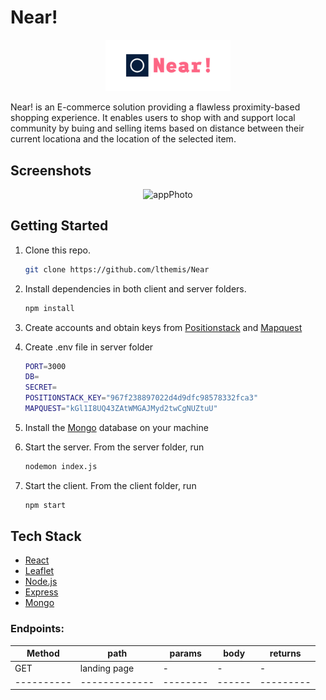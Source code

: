 # Near!

<p align="center">
  <img src="client/src/assets/cover.png" width="200"/>
</p>
Near! is an E-commerce solution providing a flawless proximity-based shopping experience. It enables users to shop with and support local community by buing and selling items based on distance between their current locationa and the location of the selected item.

## Screenshots

<p align="center">
  <img src="" alt="appPhoto" />
</p>

## Getting Started

1. Clone this repo.

    ```bash
    git clone https://github.com/lthemis/Near
    ```

2. Install dependencies in both client and server folders.

    ```bash
    npm install
    ```
3. Create accounts and obtain keys from [Positionstack](https://positionstack.com/) and [Mapquest](https://developer.mapquest.com/documentation/)
3. Create .env file in server folder

    ```bash
    PORT=3000
    DB=
    SECRET=
    POSITIONSTACK_KEY="967f238897022d4d9dfc98578332fca3"
    MAPQUEST="kGl1I8UQ43ZAtWMGAJMyd2twCgNUZtuU"
    ```


1. Install the [Mongo](https://www.mongodb.com/docs/manual/installation/) database on your machine


2. Start the server. From the server folder, run

    ```bash
    nodemon index.js
    ```

3. Start the client. From the client folder, run

    ```bash
    npm start
    ```

## Tech Stack

* [React](https://reactjs.org/)
* [Leaflet](https://leafletjs.com/)
* [Node.js](https://nodejs.org/)
* [Express](https://expressjs.com/)
* [Mongo](https://www.mongodb.com/)

### Endpoints:

| Method     | path          | params   | body   | returns   |
| ---------- | ------------- | -------- | ------ | --------- |
| GET        | landing page  | -        | -      | -         |
| ---------- | ------------- | -------- | ------ | --------- |
